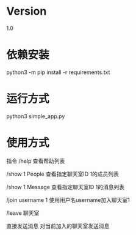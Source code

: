 # Version

1.0

# 依赖安装

python3 -m pip install -r requirements.txt

# 运行方式

python3 simple_app.py

# 使用方式

指令
/help
查看帮助列表

/show 1 People
查看指定聊天室ID 1的成员列表

/show 1 Message
查看指定聊天室ID 1的消息列表

/join username 1
使用用户名username加入聊天室1

/leave
聊天室

直接发送消息
对当前加入的聊天室发送消息
